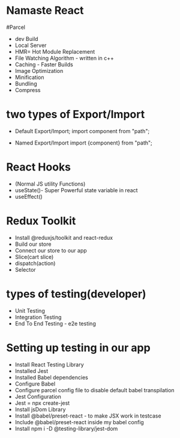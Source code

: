 # Namaste React

#Parcel
- dev Build
- Local Server
- HMR= Hot Module Replacement
- File Watching Algorithm - written in c++
- Caching - Faster Builds
- Image Optimization
- Minification
- Bundling
- Compress

# two types of Export/Import

- Default Export/Import;
import component from "path";

- Named Export/Import
import {component} from "path";

 # React Hooks
 - (Normal JS utility Functions)
 - useState()- Super Powerful state variable in react
 - useEffect()

 # Redux Toolkit
 - Install @reduxjs/toolkit and react-redux
 - Build our store
 - Connect our store to our app
 - Slice(cart slice)
 - dispatch(action)
 - Selector

 # types of testing(developer)
 - Unit Testing
 - Integration Testing
 - End To End Testing - e2e testing
 
 # Setting up testing in our app
 - Install React Testing Library
 - Installed Jest
 - Installed Babel dependencies
 - Configure Babel
 - Configure parcel config file to disable default babel transpilation
 - Jest Configuration
 - Jest = npx create-jest
 - Install jsDom Library
 - Install @babel/preset-react - to make JSX work in testcase
 - Include @babel/preset-react inside my babel config
 - Install npm i -D @testing-library/jest-dom